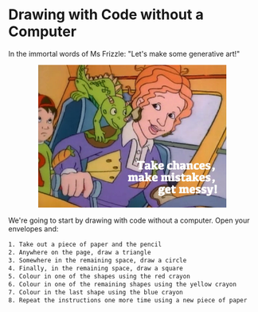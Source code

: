 # Drawing with Code without a Computer

In the immortal words of Ms Frizzle: "Let's make some generative art!"

<p><img src='Ms-Frizzle.jpg' style='width:75%;margin-left:12%'></p>

We're going to start by drawing with code without a computer. Open your envelopes and:

    1. Take out a piece of paper and the pencil
    2. Anywhere on the page, draw a triangle
    3. Somewhere in the remaining space, draw a circle
    4. Finally, in the remaining space, draw a square
    5. Colour in one of the shapes using the red crayon
    6. Colour in one of the remaining shapes using the yellow crayon
    7. Colour in the last shape using the blue crayon
    8. Repeat the instructions one more time using a new piece of paper
